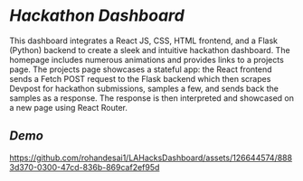 # ***Hackathon Dashboard***
This dashboard integrates a React JS, CSS, HTML frontend, and a Flask (Python) backend to create a sleek and intuitive hackathon dashboard. The homepage includes numerous animations and provides links to a projects page. The projects page showcases a stateful app: the React frontend sends a Fetch POST request to the Flask backend which then scrapes Devpost for hackathon submissions, samples a few, and sends back the samples as a response. The response is then interpreted and showcased on a new page using React Router. 

## ***Demo***
https://github.com/rohandesai1/LAHacksDashboard/assets/126644574/8883d370-0300-47cd-836b-869caf2ef95d

